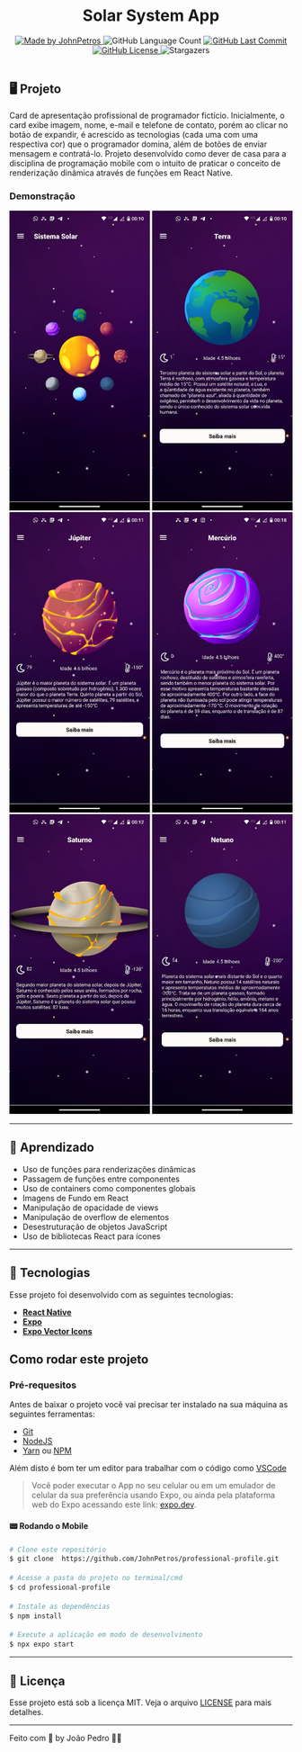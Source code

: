 <h1 align="center">
    Solar System App
</h1>

<div align="center">
   <a href="https://github.com/JohnPetros">
      <img alt="Made by JohnPetros" src="https://img.shields.io/badge/made%20by-JohnPetros-blueviolet">
   </a>
   <img alt="GitHub Language Count" src="https://img.shields.io/github/languages/count/JohnPetros/professional-profile">
   <a href="https://github.com/JohnPetros/professional-profile/commits/main">
      <img alt="GitHub Last Commit" src="https://img.shields.io/github/last-commit/JohnPetros/professional-profile">
   </a>
  </a>
   </a>
   <a href="https://github.com/JohnPetros/professional-profile/blob/main/LICENSE.md">
      <img alt="GitHub License" src="https://img.shields.io/github/license/JohnPetros/professional-profile">
   </a>
    <img alt="Stargazers" src="https://img.shields.io/github/stars/JohnPetros/professional-profile?style=social">
</div>

<br>

## 🖥️ Projeto

Card de apresentação profissional de programador fictício. Inicialmente, o card exibe imagem, nome, e-mail e telefone de contato, porém ao clicar no botão de expandir, é acrescido as tecnologias (cada uma com uma respectiva cor) que o programador domina, além de botões de enviar mensagem e contratá-lo. Projeto desenvolvido como dever de casa para a disciplina de programação mobile com o intuito de praticar o conceito de renderização dinâmica através de funções em React Native.

### Demonstração
<div align="center">
  <img width="250" alt="Tela Home" src=".github/home.jpg" />
  <img width="250" alt="Terra" src=".github/terra.jpg" />
  <img width="250" alt="Júpiter" src=".github/jupiter.jpg" />
  <img width="250" alt="Mercurio" src=".github/mercurio.jpg" />
  <img width="250" alt="Saturno" src=".github/saturno.jpg" />
  <img width="250" alt="Netuno" src=".github/netuno.jpg" />
</div>
<hr>


## 📖 Aprendizado

- Uso de funções para renderizações dinâmicas
- Passagem de funções entre componentes
- Uso de containers como componentes globais
- Imagens de Fundo em React
- Manipulação de opacidade de views
- Manipulação de overflow de elementos
- Desestruturação de objetos JavaScript
- Uso de bibliotecas React para ícones

<hr>

## 🚀 Tecnologias

Esse projeto foi desenvolvido com as seguintes tecnologias:

- **[React Native](https://expo.io/)**
- **[Expo](https://expo.io/)**
- **[Expo Vector Icons](https://icons.expo.fyi/)**

## Como rodar este projeto

### Pré-requesitos

Antes de baixar o projeto você vai precisar ter instalado na sua máquina as seguintes ferramentas:

- [Git](https://git-scm.com)
- [NodeJS](https://nodejs.org/en/)
- [Yarn](https://yarnpkg.com/) ou [NPM](https://www.npmjs.com/)

Além disto é bom ter um editor para trabalhar com o código como [VSCode](https://code.visualstudio.com/)<br>

> Você poder executar o App no seu celular ou em um emulador de celular da sua preferência usando Expo, ou ainda pela plataforma web do Expo acessando este link: [expo.dev](https://snack.expo.dev/@git/github.com/JohnPetros/solar-system?platform=android).

#### 📟 Rodando o Mobile

```bash
# Clone este repositório
$ git clone  https://github.com/JohnPetros/professional-profile.git

# Acesse a pasta do projeto no terminal/cmd
$ cd professional-profile

# Instale as dependências
$ npm install

# Execute a aplicação em modo de desenvolvimento
$ npx expo start

```
---

## :memo: Licença

Esse projeto está sob a licença MIT. Veja o arquivo [LICENSE](LICENSE) para mais detalhes.

---

Feito com 💜 by João Pedro 👋🏻
